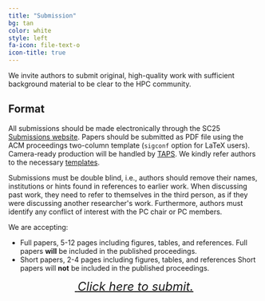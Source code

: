 ```yaml
---
title: "Submission"
bg: tan
color: white
style: left
fa-icon: file-text-o
icon-title: true
---
```


We invite authors to submit original, high-quality work with sufficient background material to be clear to the HPC community.

## Format

All submissions should be made electronically through the SC25 <a href="https://submissions.supercomputing.org">Submissions website</a>.
Papers should be submitted as PDF file using the ACM proceedings two-column template (`sigconf` option for LaTeX users).
Camera-ready production will be handled by [TAPS](https://authors.acm.org/proceedings/production-information/taps-production-workflow).
We kindly refer authors to the necessary [templates](https://www.acm.org/publications/proceedings-template).

Submissions must be double blind, i.e., authors should remove their names, institutions or hints found in references to earlier work.
When discussing past work, they need to refer to themselves in the third person, as if they were discussing another researcher's work.
Furthermore, authors must identify any conflict of interest with the PC chair or PC members.

We are accepting:
- Full papers, 5-12 pages including figures, tables, and references.
  Full papers **will** be included in the published proceedings.
- Short papers, 2-4 pages including figures, tables, and references
  Short papers will **not** be included in the published proceedings.

<div style="text-align:center;">
  <p>
    <span style="font-size:20px;">
      <a href="https://submissions.supercomputing.org">
        <i class="fa fa-sign-in">&nbsp;<font size="5">Click here to submit.</font></i>
      </a>
    </span>
  </p>
</div>
